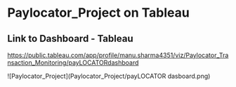 # Paylocator_Project on Tableau
## Link to Dashboard - Tableau
https://public.tableau.com/app/profile/manu.sharma4351/viz/Paylocator_Transaction_Monitoring/payLOCATORdashboard

![Paylocator_Project](Paylocator_Project/payLOCATOR dasboard.png)

